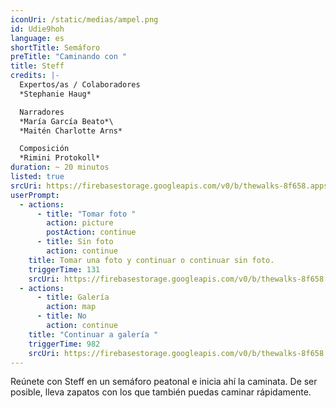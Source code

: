 ```yaml
---
iconUri: /static/medias/ampel.png
id: Udie9hoh
language: es
shortTitle: Semáforo
preTitle: "Caminando con "
title: Steff
credits: |-
  Expertos/as / Colaboradores
  *Stephanie Haug*

  Narradores
  *María García Beato*\
  *Maitén Charlotte Arns*

  Composición
  *Rimini Protokoll*
duration: ~ 20 minutos
listed: true
srcUri: https://firebasestorage.googleapis.com/v0/b/thewalks-8f658.appspot.com/o/mp3%2Fapi-v1%2Fwalk_3_SP.mp3?alt=media&token=1948caeb-5aba-4a37-a104-58613d0d29cd
userPrompt:
  - actions:
      - title: "Tomar foto "
        action: picture
        postAction: continue
      - title: Sin foto
        action: continue
    title: Tomar una foto y continuar o continuar sin foto.
    triggerTime: 131
    srcUri: https://firebasestorage.googleapis.com/v0/b/thewalks-8f658.appspot.com/o/mp3%2Fapi-v1%2Fes_udie9hoh%2FGalerie-LOOP-fu%CC%88r_ALLE_.mp3?alt=media&token=7a6791e3-1cad-412a-9e70-2ec989b20ee6
  - actions:
      - title: Galería
        action: map
      - title: No
        action: continue
    title: "Continuar a galería "
    triggerTime: 982
    srcUri: https://firebasestorage.googleapis.com/v0/b/thewalks-8f658.appspot.com/o/mp3%2Fapi-v1%2Fes_udie9hoh%2FGalerie-LOOP-fu%CC%88r_ALLE_.mp3?alt=media&token=6fa1b447-30c2-4560-af57-d5a4592c7229
---
```

Reúnete con Steff en un semáforo peatonal e inicia ahí la caminata. De ser posible, lleva zapatos con los que también puedas caminar rápidamente.